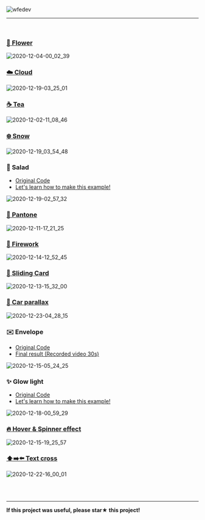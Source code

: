 ![wfedev](https://user-images.githubusercontent.com/54713067/102930780-728ae380-44e0-11eb-9dcc-b4ecece2107d.png)


<!-- *HTML, SCSS, CSS, vanila Javascript, GreenSock(GSAP), SwiperJS, splittingJS* -->

***

<br/>

### [🌸 Flower](https://github.com/gr-p/interaction/tree/main/ui/2-Flower)

![2020-12-04-00_02_39](https://user-images.githubusercontent.com/54713067/101046832-ac915580-35c4-11eb-8b68-aa729c072b82.gif)

### [☁️ Cloud](https://github.com/gr-p/interaction/tree/main/ui/4-Cloud)

![2020-12-19-03_25_01](https://user-images.githubusercontent.com/54713067/102647947-fd4ea400-41a9-11eb-9447-15897464867d.gif)


### [☕ Tea](https://github.com/gr-p/interaction/tree/main/ui/1-Tea)

![2020-12-02-11_08_46](https://user-images.githubusercontent.com/54713067/100820018-b2861a00-3490-11eb-838f-392fd1840c0c.gif)


### [❄️ Snow](https://github.com/gr-p/interaction/tree/main/ui/6-Snow)

![2020-12-19_03_54_48](https://user-images.githubusercontent.com/54713067/102650346-1c4f3500-41ae-11eb-9406-be920114c60c.gif)

### 🥗 Salad
- [Original Code](https://github.com/gr-p/interaction/tree/main/ui/3-1-Salad)  
- [Let's learn how to make this example!](https://diary-blog.github.io/salad-carousel-slide/)

![2020-12-19-02_57_32](https://user-images.githubusercontent.com/54713067/102645584-09d0fd80-41a6-11eb-9fdd-c81d3ce9277f.gif)

<!-- ### [🍬 Candy](https://github.com/gr-p/interaction/tree/main/ui/3-Candy)
![2020-12-04-23_54_19](https://user-images.githubusercontent.com/54713067/101178368-44a64200-368c-11eb-87cd-0d22c3a7327a.gif) -->

### [🎨 Pantone](https://github.com/gr-p/interaction/tree/main/ui/7-Pantone)

![2020-12-11-17_21_25](https://user-images.githubusercontent.com/54713067/101880010-93486480-3bd5-11eb-85ac-64af2d89d543.gif)

### [🧨 Firework](https://github.com/gr-p/interaction/tree/main/ui/9-Firework)

![2020-12-14-12_52_45](https://user-images.githubusercontent.com/54713067/102038782-7d23e980-3e0b-11eb-86c3-3d032a2ae349.gif)

### [📇 Sliding Card](https://github.com/gr-p/interaction/tree/main/ui/8-Sliding-card)

![2020-12-13-15_32_00](https://user-images.githubusercontent.com/54713067/102004916-7ab48780-3d58-11eb-9a92-ce5bca0a93f9.gif)

### [🚗 Car parallax](https://github.com/gr-p/interaction/tree/main/ui/5-1-Car-parallax)

![2020-12-23-04_28_15](https://user-images.githubusercontent.com/54713067/102925823-70705700-44d7-11eb-81b6-4749c6abbef6.gif)

<!-- ### [🍦 Icecream](https://github.com/gr-p/interaction/tree/main/ui/5-Icecream)
![2020-12-09-23_23_53](https://user-images.githubusercontent.com/54713067/101642703-a264d080-3a76-11eb-87d6-54b4d8555d18.gif) -->

### ✉️ Envelope
- [Original Code](https://github.com/gr-p/interaction/tree/main/ui/10-Envelope)  
- [Final result (Recorded video 30s)](https://youtu.be/BDF0Gf-tG6o)

![2020-12-15-05_24_25](https://user-images.githubusercontent.com/54713067/102131686-ecdeb680-3e95-11eb-9084-1a70f6e9a77a.gif)

### ✨ Glow light
- [Original Code](https://github.com/gr-p/interaction/tree/main/ui/12-Glow-light)  
- [Let's learn how to make this example!](https://diary-blog.github.io/glow-light/)

![2020-12-18-00_59_29](https://user-images.githubusercontent.com/54713067/102511819-9909e280-40cc-11eb-8848-0c5f59bf7479.gif)

### [🔥 Hover & Spinner effect](https://github.com/gr-p/interaction/tree/main/ui/11-Spinner-effect)

![2020-12-15-19_25_57](https://user-images.githubusercontent.com/54713067/102203113-83998a80-3f0b-11eb-8c3c-3b399ea95eca.gif)

### [⬆️➡️⬅️ Text cross](https://github.com/gr-p/interaction/tree/main/ui/13-text-cross)

![2020-12-22-16_00_01](https://user-images.githubusercontent.com/54713067/102859300-04f29f00-446f-11eb-9b12-43621ea03d97.gif)


<br/>
<br/>

***

**If this project was useful, please star★ this project!**
